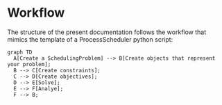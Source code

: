 # Workflow

The structure of the present documentation follows the workflow that mimics the template of a ProcessScheduler python script:

``` mermaid
graph TD
  A[Create a SchedulingProblem] --> B[Create objects that represent your problem];
  B --> C[Create constraints];
  C --> D[Create objectives];
  D --> E[Solve];
  E --> F[Analye];
  F --> B;
```
